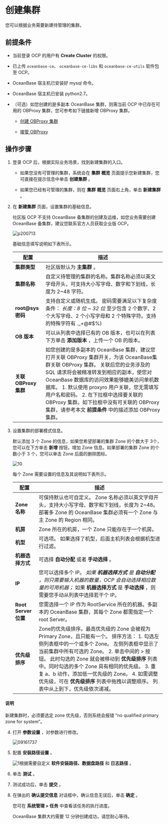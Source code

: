 # 创建集群

您可以根据业务需要新建待管理的集群。

## 前提条件

* 当前登录 OCP 的用户有 **Create Cluster** 的权限。
* 已上传 `oceanbase-ce`、 `oceanbase-ce-libs` 和 `oceanbase-ce-utils` 软件包至 OCP。
* OceanBase 宿主机已安装好 mysql 命令。
* OceanBase 宿主机已安装 python2.7。

* （可选）如您创建的是多副本 OceanBase 集群，则需当前 OCP 中已存在可用的 OBProxy 集群，您可参考如下链接新增 OBProxy 集群。

  * [创建 OBProxy 集群](../../8.obproxy-management/1.create-an-obproxy-cluster.md)

  * [接管 OBProxy](../../8.obproxy-management/2.userguide-obproxy.md)

## 操作步骤

1. 登录 OCP 后，根据实际业务场景，找到新建集群的入口。

   * 如果您没有可管理的集群，系统会在 **集群** **概览** 页面提示您新建集群，您可直接在提示信息中单击 **创建集群** 。

   * 如果您已经有可管理的集群，则在 **集群** **概览** 页面右上角，单击 **新建集群** 。

2. 在 **新建集群** 页面，设置集群的基础信息。

   社区版 OCP 不支持 OceanBase 备集群的创建及运维，如您业务需要创建 OceanBase 备集群，建议您联系官方人员获取企业版 OCP。

   ![p200713](https://help-static-aliyun-doc.aliyuncs.com/assets/img/zh-CN/7370730261/p265999.png)
  
   基础信息填写说明如下表所示。

     |        配置         |                                                                                                                                                                                            描述                                                                                                                                                                                            |
     |-------------------|------------------------------------------------------------------------------------------------------------------------------------------------------------------------------------------------------------------------------------------------------------------------------------------------------------------------------------------------------------------------------------------|
     | **集群类型**          | 社区版默认为 **主集群** 。                                                                                                                                                                                                                                                                                                                                                                         |
     | **集群名称**          | 自定义待管理的集群的名称。集群名称必须以英文字母开头，可支持大小写字母、数字和下划线，长度为 2\~48 字符。                                                                                                                                                                                                                                                                                                                                 |
     | **root@sys密码**    | 支持自定义或随机生成。 密码需要满足以下复杂度条件： *长度：8 位 \~ 32 位* 至少包含 2 个数字、2 个大写字母、2 个小写字母和 2 个特殊字符。支持的特殊字符有 ._+@#$%)                                                                                                                                                                 |
     | **OB 版本**         | 可以从列表中选择已有的 OB 版本，也可以在列表下方单击 **添加版本** ，上传一个 OB 的版本。                                                                                                                                                                                                                                                                                                                                      |
     | **关联 OBProxy 集群** | 如您创建的是多副本的 OceanBase 集群，建议您打开关联 OBProxy 集群开关，为该 OceanBase集群关联 OBProxy 集群。 关联后您的业务涉及的 SQL 请求将会被精准转发到相应的副本，使您对 OceanBase 数据库的访问效果能够媲美访问单机数据库。 1. 默认使用 proxyro 用户关联，您无需填写用户名和密码。   2. 在下拉框中选择要关联的 OBProxy 集群。如下拉框中没有可关联的 OBProxy 集群，请参考本文 **前提条件** 中的描述添加 OBProxy 集群。    |

3. 设置集群的部署模式信息。

   默认添加 3 个 Zone 的信息，如果您希望部署的集群 Zone 的个数大于 3个，您可以在下方单击 **新增** 按钮，增加 Zone 信息。如果部署的集群 Zone 的个数小于 3 个，您可以单击 Zone 后面的删除图标。

   ![10](https://help-static-aliyun-doc.aliyuncs.com/assets/img/zh-CN/1772988061/p200714.png)

   每个 Zone 需要设置的信息及其说明如下表所示。

   |         配置         |                                                                                                                                                                                                                                                       描述                                                                                                                                                                                                                                                       |
   |--------------------|----------------------------------------------------------------------------------------------------------------------------------------------------------------------------------------------------------------------------------------------------------------------------------------------------------------------------------------------------------------------------------------------------------------------------------------------------------------------------------------------------------------|
   | **Zone 名称**        | 可保持默认也可自定义。 Zone 名称必须以英文字母开头，支持大小写字母、数字和下划线，长度为 2\~48。 部署多 Zone 的 OceanBase 集群必须有一个 Zone 与主 Zone 的 Region 相同。                                                                                                                                                                                                                                                                                                                                                                  |
   | **机房**             | Zone 所在的机房，一个 Zone 只能存在于一个机房。                                                                                                                                                                                                                                                                                                                                                                                                                                                                                  |
   | **机型**             | 可选项。 如果选择了机型，后面主机列表会根据机型进行过滤。                                                                                                                                                                                                                                                                                                                                                                                                                                                                  |
   | **机器选择方式**         | 可选择 **自动分配** 或者 **手动选择** 。                                                                                                                                                                                                                                                                                                                                                                                                                                                                                     |
   | **IP**             | 您可以选择多个 IP。 *如果 **机器选择方式** 是 **自动分配** ，则只需要输入机器的数量，OCP 会自动选择相应数量的可用机器；* 如果 **机器选择方式** 是 **手动选择** ，则需要您手动从列表中选择若干个 IP。                                                                                                                                                                                                                                                                                   |
   | **Root Server 位置** | 您需选择一个 IP 作为 RootService 所在的机器。多副本的 OceanBase 集群，其每个 Zone 都需指定一个 root Server。                                                                                                                                                                                                                                                                                                                                                                                                                                  |
   | **优先级排序**          | Zone的优先级排序。最高优先级的 Zone 会被视为 Primary Zone，且只能有一个。 排序方法： 1. 勾选左侧列表框中的一个或多个 Zone。 左侧列表框中显示了当前集群中所有可选的 Zone。   2. 单击中间的 \> 按钮。 此时勾选的 Zone 就会被移动到 **优先级排序** 列表中。同时勾选的多个 Zone 具有相同的优先级。   3. 重复 a、b 动作，添加低一优先级的 Zone。   4. 如需调整优先级，可在 **优先级排序** 列表中拖拽以调整顺序。 列表中从上到下，优先级依次递减。    |
  <main id="notice" type='explain'>
    <h4>说明</h4>
    <p>新建集群时，必须要选定 zone 优先级，否则系统会报错 “no qualified primary zone for system”。</p>
  </main>

4. 打开 **参数设置** ，对参数进行修改。

   ![09161737](https://help-static-aliyun-doc.aliyuncs.com/assets/img/zh-CN/1950562361/p327381.png)

5. 配置 **安装路径设置** 。

   ![1](https://help-static-aliyun-doc.aliyuncs.com/assets/img/zh-CN/7370730261/p268993.png)根据需要自定义 **软件安装路径、数据盘路径** 和 **日志路径** 。

6. 单击 **测试** 。

7. 测试成功后，单击 **提交** 。

8. 在弹出的 **确认提交信息** 对话框中，确认信息无误后，单击 **确定** 。

   您可在 **系统管理 \> 任务** 中查看该任务的执行进度。

   OceanBase 集群大约需要 12 分钟创建成功，请您耐心等待。
